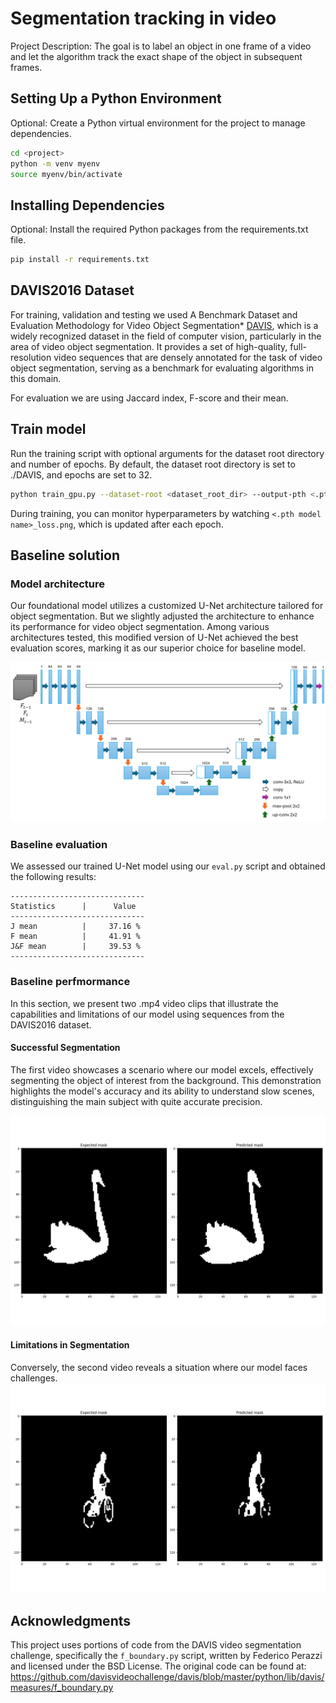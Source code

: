 # Segmentation tracking in video

Project Description: The goal is to label an object in one frame of a video and let the algorithm track the exact shape of the object in subsequent frames.

## Setting Up a Python Environment

Optional: Create a Python virtual environment for the project to manage dependencies.

```bash
cd <project>
python -m venv myenv
source myenv/bin/activate
```

## Installing Dependencies

Optional: Install the required Python packages from the requirements.txt file.

```bash
pip install -r requirements.txt
```

## DAVIS2016 Dataset

For training, validation and testing we used A Benchmark Dataset and Evaluation Methodology for Video Object Segmentation\* [DAVIS](https://davischallenge.org/index.html), which is a widely recognized dataset in the field of computer vision, particularly in the area of video object segmentation. It provides a set of high-quality, full-resolution video sequences that are densely annotated for the task of video object segmentation, serving as a benchmark for evaluating algorithms in this domain.

For evaluation we are using Jaccard index, F-score and their mean.

## Train model

Run the training script with optional arguments for the dataset root directory and number of epochs. By default, the dataset root directory is set to ./DAVIS, and epochs are set to 32.

```bash
python train_gpu.py --dataset-root <dataset_root_dir> --output-pth <.pth model name> --epochs <epochs> [--resume <.pth model file>]
```

During training, you can monitor hyperparameters by watching `<.pth model name>_loss.png`, which is updated after each epoch.

## Baseline solution

### Model architecture

Our foundational model utilizes a customized U-Net architecture tailored for object segmentation. But we slightly adjusted the architecture to enhance its performance for video object segmentation. Among various architectures tested, this modified version of U-Net achieved the best evaluation scores, marking it as our superior choice for baseline model.

![Custom Unet](media/unet2-arch.png "Our proposed Unet architecture")

### Baseline evaluation

We assessed our trained U-Net model using our `eval.py` script and obtained the following results:

```
------------------------------
Statistics      |      Value
------------------------------
J mean          |     37.16 %
F mean          |     41.91 %
J&F mean        |     39.53 %
------------------------------
```

### Baseline perfmormance

In this section, we present two .mp4 video clips that illustrate the capabilities and limitations of our model using sequences from the DAVIS2016 dataset.

#### Successful Segmentation

The first video showcases a scenario where our model excels, effectively segmenting the object of interest from the background. This demonstration highlights the model's accuracy and its ability to understand slow scenes, distinguishing the main subject with quite accurate precision.

![Sequence GIF](media/blackswan.gif)

#### Limitations in Segmentation

Conversely, the second video reveals a situation where our model faces challenges.
![Sequence GIF](media/bmx-trees.gif)

## Acknowledgments

This project uses portions of code from the DAVIS video segmentation challenge, specifically the `f_boundary.py` script, written by Federico Perazzi and licensed under the BSD License. The original code can be found at: https://github.com/davisvideochallenge/davis/blob/master/python/lib/davis/measures/f_boundary.py
